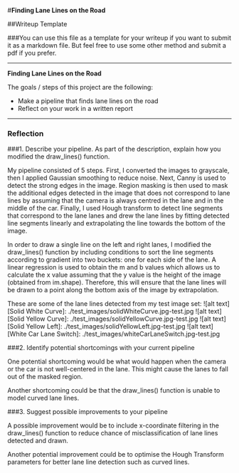 #**Finding Lane Lines on the Road** 

##Writeup Template

###You can use this file as a template for your writeup if you want to submit it as a markdown file. But feel free to use some other method and submit a pdf if you prefer.

---

**Finding Lane Lines on the Road**

The goals / steps of this project are the following:
* Make a pipeline that finds lane lines on the road
* Reflect on your work in a written report


[//]: # (Image References)

[image1]: ./examples/grayscale.jpg "Grayscale"

---

### Reflection

###1. Describe your pipeline. As part of the description, explain how you modified the draw_lines() function.

My pipeline consisted of 5 steps. First, I converted the images to grayscale, then I applied Gaussian smoothing to reduce noise. Next, Canny is used to detect the strong edges in the image. Region masking is then used to mask the additional edges detected in the image that does not correspond to lane lines by assuming that the camera is always centred in the lane and in the middle of the car. Finally, I used Hough transform to detect line segments that correspond to the lane lanes and drew the lane lines by fitting detected line segments linearly and extrapolating the line towards the bottom of the image.

In order to draw a single line on the left and right lanes, I modified the draw_lines() function by including conditions to sort the line segments according to gradient into two buckets: one for each side of the lane. A linear regression is used to obtain the m and b values which allows us to calculate the x value assuming that the y value is the height of the image (obtained from im.shape). Therefore, this will ensure that the lane lines will be drawn to a point along the bottom axis of the image by extrapolation.

These are some of the lane lines detected from my test image set:
![alt text][Solid White Curve]: ./test_images/solidWhiteCurve.jpg-test.jpg
![alt text][Solid Yellow Curve]: ./test_images/solidYellowCurve.jpg-test.jpg
![alt text][Solid Yellow Left]: ./test_images/solidYellowLeft.jpg-test.jpg
![alt text][White Car Lane Switch]: ./test_images/whiteCarLaneSwitch.jpg-test.jpg


###2. Identify potential shortcomings with your current pipeline


One potential shortcoming would be what would happen when the camera or the car is not well-centered in the lane. This might cause the lanes to fall out of the masked region.

Another shortcoming could be that the draw_lines() function is unable to model curved lane lines.


###3. Suggest possible improvements to your pipeline

A possible improvement would be to include x-coordinate filtering in the draw_lines() function to reduce chance of misclassification of lane lines detected and drawn.

Another potential improvement could be to optimise the Hough Transform parameters for better lane line detection such as curved lines.